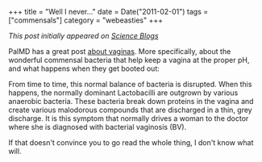 +++
title = "Well I never..."
date = Date("2011-02-01")
tags = ["commensals"]
category = "webeasties"
+++

_This post initially appeared on [Science Blogs](http://scienceblogs.com/webeasties)_

PalMD has a great post [about vaginas](http://goo.gl/e5zns). More specifically, about the wonderful commensal bacteria that help keep a vagina at the proper pH, and what happens when they get booted out:

From time to time, this normal balance of bacteria is disrupted.  When this happens, the normally dominant Lactobacilli are outgrown by various anaerobic bacteria.  These bacteria break down proteins in the vagina and create various malodorous compounds that are discharged in a thin, grey discharge.  It is this symptom that normally drives a woman to the doctor where she is diagnosed with bacterial vaginosis (BV).

If that doesn't convince you to go read the whole thing, I don't know what will.

      
  
